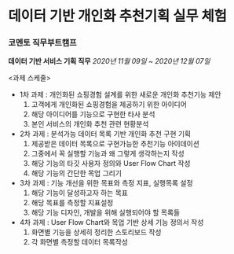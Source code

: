 # 데이터 기반 개인화 추천기획 실무 체험
### 코멘토 직무부트캠프

**데이터 기반 서비스 기획 직무**
*2020년 11월 09일 ~ 2020년 12월 07일*

<과제 스케줄>
* 1차 과제 : 개인화된 쇼핑경험 설계를 위한 새로운 개인화 추천기능 제안
  1) 고객에게 개인화된 쇼핑경험을 제공하기 위한 아이디어
  2) 해당 아이디어를 기능으로 구현한 타사 분석
  3) 본인 서비스의 개인화 추천 관련 현황분석
* 2차 과제 : 분석가능 데이터 목록 기반 개인화 추천 구현 기획
  1) 제공받은 데이터 목록으로 구현가능한 추천기능 아이데이션
  2) 그중에서 꼭 실행할 기능과 왜 그렇게 생각하는지 작성
  3) 해당 기능의 타깃 사용자 정의와 User Flow Chart 작성
  4) 해당 기능의 간단한 목업 그리기
* 3차 과제 : 기능 개선을 위한 목표와 측정 지표, 실행목록 설정
  1) 해당 기능이 달성하고자 하는 목표
  2) 해당 목표를 측정할 지표설정
  3) 해당 기능 디자인, 개발을 위해 실행되어야 할 목록들
* 4차 과제 : User Flow Chart와 목업 기반 상세 기능 정의서 작성
  1) 화면별 기능을 상세히 정리한 스토리보드 작성
  2) 각 화면별 측정할 데이터 목록작성
